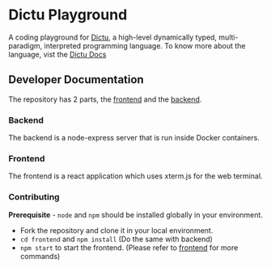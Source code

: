 # Dictu Playground

A coding playground for [Dictu](https://github.com/dictu-lang/Dictu), a high-level dynamically typed, multi-paradigm, interpreted programming language. To know more about the language, vist the [Dictu Docs](https://dictu-lang.com/)

## Developer Documentation

The repository has 2 parts, the [frontend](https://github.com/avinashupadhya99/Dictu-Playground/tree/develop/frontend) and the [backend](https://github.com/avinashupadhya99/Dictu-Playground/tree/develop/backend).

### Backend

The backend is a node-express server that is run inside Docker containers.

### Frontend

The frontend is a react application which uses xterm.js for the web terminal.

### Contributing

**Prerequisite** - `node` and `npm` should be installed globally in your environment.

- Fork the repository and clone it in your local environment.
- `cd frontend` and `npm install` (Do the same with backend)
- `npm start` to start the frontend. (Please refer to [frontend](https://github.com/avinashupadhya99/Dictu-Playground/tree/develop/frontend) for more commands)

